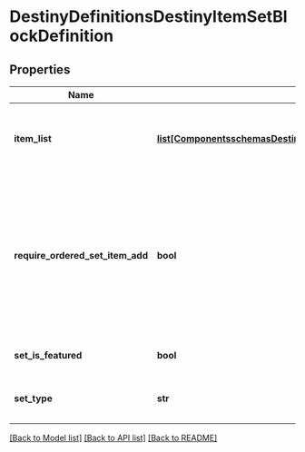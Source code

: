 # DestinyDefinitionsDestinyItemSetBlockDefinition

## Properties
Name | Type | Description | Notes
------------ | ------------- | ------------- | -------------
**item_list** | [**list[ComponentsschemasDestinyDefinitionsDestinyItemSetBlockEntryDefinition]**](ComponentsschemasDestinyDefinitionsDestinyItemSetBlockEntryDefinition.md) | A collection of hashes of set items, for items such as Quest Metadata items that possess this data. | [optional] 
**require_ordered_set_item_add** | **bool** | If true, items in the set can only be added in increasing order, and adding an item will remove any previous item.For Quests, this is by necessity true.  Only one quest step is present at a time, and previous steps are removedas you advance in the quest. | [optional] 
**set_is_featured** | **bool** | If true, the UI should treat this quest as \&quot;featured\&quot; | [optional] 
**set_type** | **str** | A string identifier we can use to attempt to identify the category of the Quest. | [optional] 

[[Back to Model list]](../README.md#documentation-for-models) [[Back to API list]](../README.md#documentation-for-api-endpoints) [[Back to README]](../README.md)


